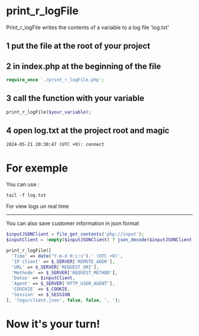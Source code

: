 # print_r_logFile
Print_r_logFile writes the contents of a variable to a log file 'log.txt'


## 1 put the file at the root of your project
## 2 in index.php at the beginning of the file
```php
require_once './print_r_logFile.php';
```
## 3 call the function with your variable
```php
print_r_logFile($your_variable);
```
## 4 open log.txt at the project root and magic
```txt
2024-05-21 20:38:47 (UTC +0): connect
```

# For exemple
You can use :
```shell
tail -f log.txt
```
For view logs un real time

---
You can also save customer information in json format
```php
$inputJSONClient = file_get_contents('php://input');
$inputClient = !empty($inputJSONClient) ? json_decode($inputJSONClient, TRUE) : false;

print_r_logFile([
  'Time' => date("Y-m-d H:i:s").' (UTC +0)',
  'IP client' => $_SERVER['REMOTE_ADDR'],
  'URL' => $_SERVER['REQUEST_URI'],
  'Methode' => $_SERVER['REQUEST_METHOD'],
  'Datas' => $inputClient,
  'Agent' => $_SERVER['HTTP_USER_AGENT'],
  'COOCKIE' => $_COOKIE,
  'Session' => $_SESSION
], 'logs/client.json', false, false, ', ');
```
# Now it's your turn!
